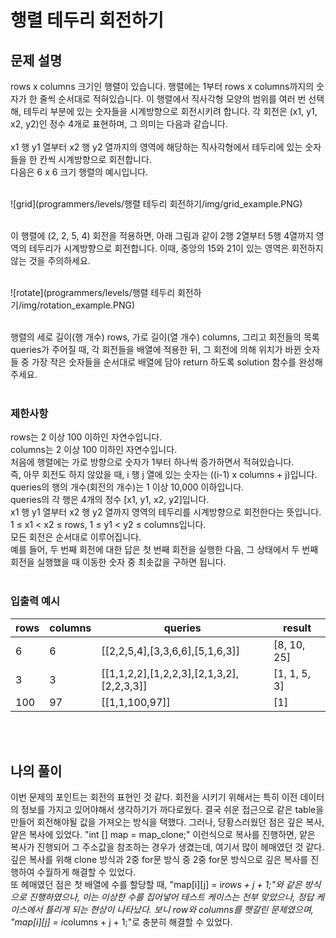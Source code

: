 # 행렬 테두리 회전하기

## 문제 설명
rows x columns 크기인 행렬이 있습니다. 행렬에는 1부터 rows x columns까지의 숫자가 한 줄씩 순서대로 적혀있습니다. 이 행렬에서 직사각형 모양의 범위를 여러 번 선택해, 테두리 부분에 있는 숫자들을 시계방향으로 회전시키려 합니다. 각 회전은 (x1, y1, x2, y2)인 정수 4개로 표현하며, 그 의미는 다음과 같습니다.
<br><br>
x1 행 y1 열부터 x2 행 y2 열까지의 영역에 해당하는 직사각형에서 테두리에 있는 숫자들을 한 칸씩 시계방향으로 회전합니다.<br>
다음은 6 x 6 크기 행렬의 예시입니다.<br><br>

![grid](programmers/levels/행렬 테두리 회전하기/img/grid_example.PNG)

<br>
이 행렬에 (2, 2, 5, 4) 회전을 적용하면, 아래 그림과 같이 2행 2열부터 5행 4열까지 영역의 테두리가 시계방향으로 회전합니다. 이때, 중앙의 15와 21이 있는 영역은 회전하지 않는 것을 주의하세요.<br><br>

![rotate](programmers/levels/행렬 테두리 회전하기/img/rotation_example.PNG)

<br>
행렬의 세로 길이(행 개수) rows, 가로 길이(열 개수) columns, 그리고 회전들의 목록 queries가 주어질 때, 각 회전들을 배열에 적용한 뒤, 그 회전에 의해 위치가 바뀐 숫자들 중 가장 작은 숫자들을 순서대로 배열에 담아 return 하도록 solution 함수를 완성해주세요.
<br><br>

### 제한사항
rows는 2 이상 100 이하인 자연수입니다.<br>
columns는 2 이상 100 이하인 자연수입니다.<br>
처음에 행렬에는 가로 방향으로 숫자가 1부터 하나씩 증가하면서 적혀있습니다.<br>
즉, 아무 회전도 하지 않았을 때, i 행 j 열에 있는 숫자는 ((i-1) x columns + j)입니다.<br>
queries의 행의 개수(회전의 개수)는 1 이상 10,000 이하입니다.<br>
queries의 각 행은 4개의 정수 [x1, y1, x2, y2]입니다.<br>
x1 행 y1 열부터 x2 행 y2 열까지 영역의 테두리를 시계방향으로 회전한다는 뜻입니다.<br>
1 ≤ x1 < x2 ≤ rows, 1 ≤ y1 < y2 ≤ columns입니다.<br>
모든 회전은 순서대로 이루어집니다.<br>
예를 들어, 두 번째 회전에 대한 답은 첫 번째 회전을 실행한 다음, 그 상태에서 두 번째 회전을 실행했을 때 이동한 숫자 중 최솟값을 구하면 됩니다.<br><br>

### 입출력 예시
| rows | columns | queries                                   | result       |
|------|---------|-------------------------------------------|--------------|
| 6    | 6       | [[2,2,5,4],[3,3,6,6],[5,1,6,3]]           | [8, 10, 25]  |
| 3    | 3       | [[1,1,2,2],[1,2,2,3],[2,1,3,2],[2,2,3,3]] | [1, 1, 5, 3] |
| 100  | 97      | [[1,1,100,97]]                            | [1]          |

<br><br>

## 나의 풀이
이번 문제의 포인트는 회전의 표현인 것 같다. 회전을 시키기 위해서는 특히 이전 데이터의 정보를 가지고 있어야해서 생각하기가 까다로웠다. 결국 쉬운 접근으로 같은 table을 만들어 회전해야될 값을 가져오는 방식을 택했다. 그러나, 당황스러웠던 점은 깊은 복사, 얕은 복사에 있었다. "int [] map = map_clone;" 이런식으로 복사를 진행하면, 얕은 복사가 진행되어 그 주소값을 참조하는 경우가 생겼는데, 여기서 많이 헤매였던 것 같다. 깊은 복사를 위해 clone 방식과 2중 for문 방식 중 2중 for문 방식으로 깊은 복사를 진행하여 수월하게 해결할 수 있었다. <br>
또 헤매였던 점은 첫 배열에 수를 할당할 때, "map[i][j] = i*rows + j + 1;"와 같은 방식으로 진행하였으나, 이는 이상한 수를 집어넣어 테스트 케이스는 전부 맞았으나, 정답 케이스에서 틀리게 되는 현상이 나타났다. 보니 row와 columns를 헷갈린 문제였으며, "map[i][j] = i*columns + j + 1;"로 충분히 해결할 수 있었다. 